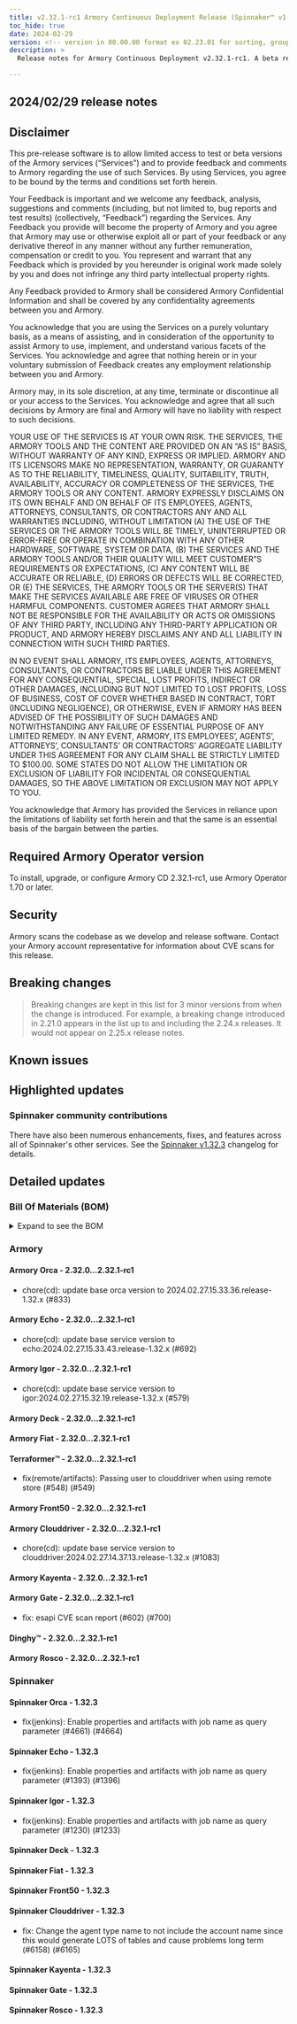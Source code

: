 ```yaml
---
title: v2.32.1-rc1 Armory Continuous Deployment Release (Spinnaker™ v1.32.3)
toc_hide: true
date: 2024-02-29
version: <!-- version in 00.00.00 format ex 02.23.01 for sorting, grouping -->
description: >
  Release notes for Armory Continuous Deployment v2.32.1-rc1. A beta release is not meant for installation in production environments.

---
```


## 2024/02/29 release notes

## Disclaimer

This pre-release software is to allow limited access to test or beta versions of the Armory services (“Services”) and to provide feedback and comments to Armory regarding the use of such Services. By using Services, you agree to be bound by the terms and conditions set forth herein.

Your Feedback is important and we welcome any feedback, analysis, suggestions and comments (including, but not limited to, bug reports and test results) (collectively, “Feedback”) regarding the Services. Any Feedback you provide will become the property of Armory and you agree that Armory may use or otherwise exploit all or part of your feedback or any derivative thereof in any manner without any further remuneration, compensation or credit to you. You represent and warrant that any Feedback which is provided by you hereunder is original work made solely by you and does not infringe any third party intellectual property rights.

Any Feedback provided to Armory shall be considered Armory Confidential Information and shall be covered by any confidentiality agreements between you and Armory.

You acknowledge that you are using the Services on a purely voluntary basis, as a means of assisting, and in consideration of the opportunity to assist Armory to use, implement, and understand various facets of the Services. You acknowledge and agree that nothing herein or in your voluntary submission of Feedback creates any employment relationship between you and Armory.

Armory may, in its sole discretion, at any time, terminate or discontinue all or your access to the Services. You acknowledge and agree that all such decisions by Armory are final and Armory will have no liability with respect to such decisions.

YOUR USE OF THE SERVICES IS AT YOUR OWN RISK. THE SERVICES, THE ARMORY TOOLS AND THE CONTENT ARE PROVIDED ON AN “AS IS” BASIS, WITHOUT WARRANTY OF ANY KIND, EXPRESS OR IMPLIED. ARMORY AND ITS LICENSORS MAKE NO REPRESENTATION, WARRANTY, OR GUARANTY AS TO THE RELIABILITY, TIMELINESS, QUALITY, SUITABILITY, TRUTH, AVAILABILITY, ACCURACY OR COMPLETENESS OF THE SERVICES, THE ARMORY TOOLS OR ANY CONTENT. ARMORY EXPRESSLY DISCLAIMS ON ITS OWN BEHALF AND ON BEHALF OF ITS EMPLOYEES, AGENTS, ATTORNEYS, CONSULTANTS, OR CONTRACTORS ANY AND ALL WARRANTIES INCLUDING, WITHOUT LIMITATION (A) THE USE OF THE SERVICES OR THE ARMORY TOOLS WILL BE TIMELY, UNINTERRUPTED OR ERROR-FREE OR OPERATE IN COMBINATION WITH ANY OTHER HARDWARE, SOFTWARE, SYSTEM OR DATA, (B) THE SERVICES AND THE ARMORY TOOLS AND/OR THEIR QUALITY WILL MEET CUSTOMER”S REQUIREMENTS OR EXPECTATIONS, (C) ANY CONTENT WILL BE ACCURATE OR RELIABLE, (D) ERRORS OR DEFECTS WILL BE CORRECTED, OR (E) THE SERVICES, THE ARMORY TOOLS OR THE SERVER(S) THAT MAKE THE SERVICES AVAILABLE ARE FREE OF VIRUSES OR OTHER HARMFUL COMPONENTS. CUSTOMER AGREES THAT ARMORY SHALL NOT BE RESPONSIBLE FOR THE AVAILABILITY OR ACTS OR OMISSIONS OF ANY THIRD PARTY, INCLUDING ANY THIRD-PARTY APPLICATION OR PRODUCT, AND ARMORY HEREBY DISCLAIMS ANY AND ALL LIABILITY IN CONNECTION WITH SUCH THIRD PARTIES.

IN NO EVENT SHALL ARMORY, ITS EMPLOYEES, AGENTS, ATTORNEYS, CONSULTANTS, OR CONTRACTORS BE LIABLE UNDER THIS AGREEMENT FOR ANY CONSEQUENTIAL, SPECIAL, LOST PROFITS, INDIRECT OR OTHER DAMAGES, INCLUDING BUT NOT LIMITED TO LOST PROFITS, LOSS OF BUSINESS, COST OF COVER WHETHER BASED IN CONTRACT, TORT (INCLUDING NEGLIGENCE), OR OTHERWISE, EVEN IF ARMORY HAS BEEN ADVISED OF THE POSSIBILITY OF SUCH DAMAGES AND NOTWITHSTANDING ANY FAILURE OF ESSENTIAL PURPOSE OF ANY LIMITED REMEDY. IN ANY EVENT, ARMORY, ITS EMPLOYEES’, AGENTS’, ATTORNEYS’, CONSULTANTS’ OR CONTRACTORS’ AGGREGATE LIABILITY UNDER THIS AGREEMENT FOR ANY CLAIM SHALL BE STRICTLY LIMITED TO $100.00. SOME STATES DO NOT ALLOW THE LIMITATION OR EXCLUSION OF LIABILITY FOR INCIDENTAL OR CONSEQUENTIAL DAMAGES, SO THE ABOVE LIMITATION OR EXCLUSION MAY NOT APPLY TO YOU.

You acknowledge that Armory has provided the Services in reliance upon the limitations of liability set forth herein and that the same is an essential basis of the bargain between the parties.


## Required Armory Operator version

To install, upgrade, or configure Armory CD 2.32.1-rc1, use Armory Operator 1.70 or later.

## Security

Armory scans the codebase as we develop and release software. Contact your Armory account representative for information about CVE scans for this release.

## Breaking changes
<!-- Copy/paste from the previous version if there are recent ones. We can drop breaking changes after 3 minor versions. Add new ones from OSS and Armory. -->

> Breaking changes are kept in this list for 3 minor versions from when the change is introduced. For example, a breaking change introduced in 2.21.0 appears in the list up to and including the 2.24.x releases. It would not appear on 2.25.x release notes.

## Known issues
<!-- Copy/paste known issues from the previous version if they're not fixed. Add new ones from OSS and Armory. If there aren't any issues, state that so readers don't think we forgot to fill out this section. -->

## Highlighted updates

<!--
Each item category (such as UI) under here should be an h3 (###). List the following info that service owners should be able to provide:
- Major changes or new features we want to call out for Armory and OSS. Changes should be grouped under end user understandable sections. For example, instead of Deck, use UI. Instead of Fiat, use Permissions.
- Fixes to any known issues from previous versions that we have in release notes. These can all be grouped under a Fixed issues H3.
-->




###  Spinnaker community contributions

There have also been numerous enhancements, fixes, and features across all of Spinnaker's other services. See the
[Spinnaker v1.32.3](https://www.spinnaker.io/changelogs/1.32.3-changelog/) changelog for details.

## Detailed updates

### Bill Of Materials (BOM)

<details><summary>Expand to see the BOM</summary>
<pre class="highlight">
<code>artifactSources:
  dockerRegistry: docker.io/armory
dependencies:
  redis:
    commit: null
    version: 2:2.8.4-2
services:
  clouddriver:
    commit: 64b5303b0645b1ffe83fa7f2d4e22ce2f38cd981
    version: 2.32.1-rc1
  deck:
    commit: e7c8c0982afe9a49ab6c3d230f3aaa38e874eb30
    version: 2.32.1-rc1
  dinghy:
    commit: f5b14ffba75721322ada662f2325e80ec86347de
    version: 2.32.1-rc1
  echo:
    commit: 5d8f6310d1bb8d931975c107d29862e0e34c8772
    version: 2.32.1-rc1
  fiat:
    commit: 2c0d010ce00d9519b316e15af734a05835df1048
    version: 2.32.1-rc1
  front50:
    commit: c68b97b642a6d9168d361d74dad373e565850f5d
    version: 2.32.1-rc1
  gate:
    commit: f0f75e4457e679578b75cc629a562e29ccaca211
    version: 2.32.1-rc1
  igor:
    commit: c55a06f48e48fc15871a07a52db8d592948e26cc
    version: 2.32.1-rc1
  kayenta:
    commit: af68e872b806eb49f4f0071187f998f18f04c3c2
    version: 2.32.1-rc1
  monitoring-daemon:
    commit: null
    version: 2.26.0
  monitoring-third-party:
    commit: null
    version: 2.26.0
  orca:
    commit: 3e50cec268e441587b99816cab4550d701e9b84c
    version: 2.32.1-rc1
  rosco:
    commit: 776c66208dd16ad41defad3d0b6d8bcc3dbba24d
    version: 2.32.1-rc1
  terraformer:
    commit: 6dbdb8b4c277cca4285b4d29d10f6cf3765f7590
    version: 2.32.1-rc1
timestamp: "2024-02-29 15:20:51"
version: 2.32.1-rc1
</code>
</pre>
</details>

### Armory


#### Armory Orca - 2.32.0...2.32.1-rc1

  - chore(cd): update base orca version to 2024.02.27.15.33.36.release-1.32.x (#833)

#### Armory Echo - 2.32.0...2.32.1-rc1

  - chore(cd): update base service version to echo:2024.02.27.15.33.43.release-1.32.x (#692)

#### Armory Igor - 2.32.0...2.32.1-rc1

  - chore(cd): update base service version to igor:2024.02.27.15.32.19.release-1.32.x (#579)

#### Armory Deck - 2.32.0...2.32.1-rc1


#### Armory Fiat - 2.32.0...2.32.1-rc1


#### Terraformer™ - 2.32.0...2.32.1-rc1

  - fix(remote/artifacts): Passing user to clouddriver when using remote store (#548) (#549)

#### Armory Front50 - 2.32.0...2.32.1-rc1


#### Armory Clouddriver - 2.32.0...2.32.1-rc1

  - chore(cd): update base service version to clouddriver:2024.02.27.14.37.13.release-1.32.x (#1083)

#### Armory Kayenta - 2.32.0...2.32.1-rc1


#### Armory Gate - 2.32.0...2.32.1-rc1

  - fix: esapi CVE scan report (#602) (#700)

#### Dinghy™ - 2.32.0...2.32.1-rc1


#### Armory Rosco - 2.32.0...2.32.1-rc1



### Spinnaker


#### Spinnaker Orca - 1.32.3

  - fix(jenkins): Enable properties and artifacts with job name as query parameter (#4661) (#4664)

#### Spinnaker Echo - 1.32.3

  - fix(jenkins): Enable properties and artifacts with job name as query parameter (#1393) (#1396)

#### Spinnaker Igor - 1.32.3

  - fix(jenkins): Enable properties and artifacts with job name as query parameter (#1230) (#1233)

#### Spinnaker Deck - 1.32.3


#### Spinnaker Fiat - 1.32.3


#### Spinnaker Front50 - 1.32.3


#### Spinnaker Clouddriver - 1.32.3

  - fix: Change the agent type name to not include the account name since this would generate LOTS of tables and cause problems long term (#6158) (#6165)

#### Spinnaker Kayenta - 1.32.3


#### Spinnaker Gate - 1.32.3


#### Spinnaker Rosco - 1.32.3


